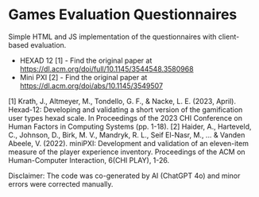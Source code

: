 # Games Evaluation Questionnaires

Simple HTML and JS implementation of the questionnaires with client-based evaluation.

- HEXAD 12 [1] - Find the original paper at https://dl.acm.org/doi/full/10.1145/3544548.3580968
- Mini PXI [2] - Find the original paper at https://dl.acm.org/doi/abs/10.1145/3549507

[1] Krath, J., Altmeyer, M., Tondello, G. F., & Nacke, L. E. (2023, April). Hexad-12: Developing and validating a short version of the gamification user types hexad scale. In Proceedings of the 2023 CHI Conference on Human Factors in Computing Systems (pp. 1-18).
[2] Haider, A., Harteveld, C., Johnson, D., Birk, M. V., Mandryk, R. L., Seif El-Nasr, M., ... & Vanden Abeele, V. (2022). miniPXI: Development and validation of an eleven-item measure of the player experience inventory. Proceedings of the ACM on Human-Computer Interaction, 6(CHI PLAY), 1-26.

Disclaimer: The code was co-generated by AI (ChatGPT 4o) and minor errors were corrected manually.
